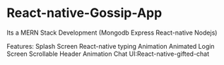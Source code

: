 # React-native-Gossip-App
Its a MERN Stack Development (Mongodb
Express
React-native
Nodejs)

Features:
Splash Screen
React-native typing Animation
Animated Login Screen
Scrollable Header Animation
Chat UI:React-native-gifted-chat
